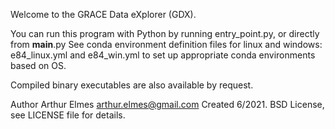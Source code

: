 Welcome to the GRACE Data eXplorer (GDX).

You can run this program with Python by running entry_point.py, or directly from __main__.py
See conda environment definition files for linux and windows: e84_linux.yml and e84_win.yml to 
set up appropriate conda environments based on OS.

Compiled binary executables are also available by request.

Author Arthur Elmes arthur.elmes@gmail.com
Created 6/2021.
BSD License, see LICENSE file for details.